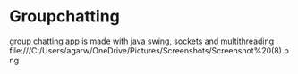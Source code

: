 # Groupchatting
group chatting app is made with java swing, sockets and multithreading 
file:///C:/Users/agarw/OneDrive/Pictures/Screenshots/Screenshot%20(8).png
